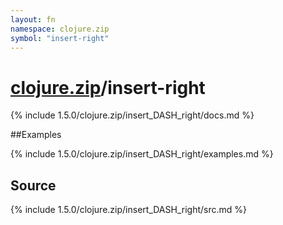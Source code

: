 ```yaml
---
layout: fn
namespace: clojure.zip
symbol: "insert-right"
---
```


# [clojure.zip](../)/insert-right

{% include 1.5.0/clojure.zip/insert_DASH_right/docs.md %}

##Examples

{% include 1.5.0/clojure.zip/insert_DASH_right/examples.md %}
## Source
{% include 1.5.0/clojure.zip/insert_DASH_right/src.md %}

